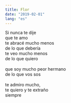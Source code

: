 ```yaml
---
title: Flor
date: "2019-02-01"
lang: "es"
---
```


Si nunca te dije\
que te amo\
te abracé mucho menos\
de lo que debería\
te veo mucho menos\
de lo que quiero\
\
que soy mucho peor hermano\
de lo que vos sos\
\
te admiro mucho,\
te quiero y te extraño\
siempre
